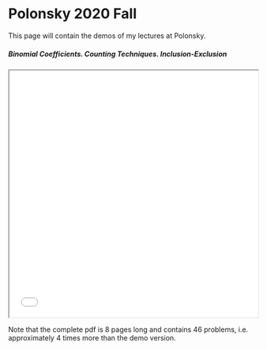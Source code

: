<h1>
    Polonsky 2020 Fall
</h1>

<p>
    This page will contain the demos of my lectures at Polonsky.
</p>

<div class="row">
    <div class="col-6 col-md-12">
        <h5>Binomial Coefficients.  Counting Techniques.  Inclusion-Exclusion</h5>
        <iframe src="/teaching/polonsky/demo/C1-binomial-counting.pdf" width="100%" height="500px"></iframe>
        <p>
            Note that the complete pdf is 8 pages long and contains 46 problems, i.e. approximately 4 times more than the demo version.
        </p>
    </div>
    <div class="col-6 col-md-12">
        <!-- <iframe src="/teaching/polonsky/demo/C1-binomial-counting.pdf" width="100%" height="auto"></iframe> -->
    </div>
    <div class="col-6 col-md-12">
        <!-- <iframe src="/teaching/polonsky/demo/C1-binomial-counting.pdf" width="100%" height="auto"></iframe> -->
    </div>
    <div class="col-6 col-md-12">
        <!-- <iframe src="/teaching/polonsky/demo/C1-binomial-counting.pdf" width="100%" height="auto"></iframe> -->
    </div>
</div>
